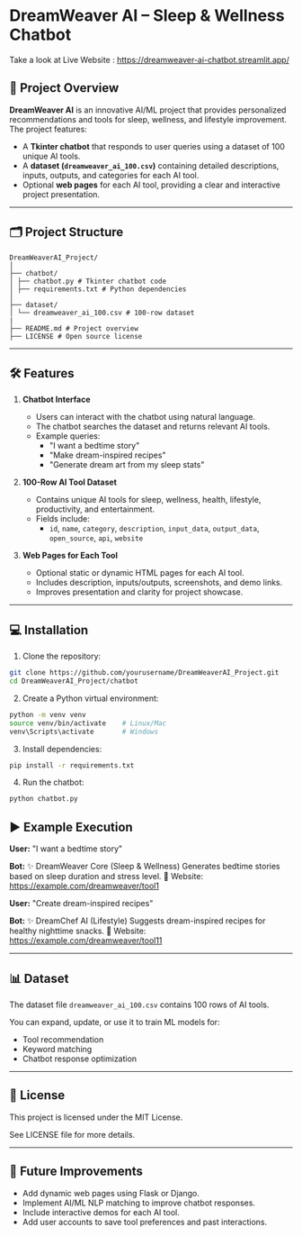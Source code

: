 # DreamWeaver AI – Sleep & Wellness Chatbot

Take a look at Live Website : https://dreamweaver-ai-chatbot.streamlit.app/

## 📌 Project Overview
**DreamWeaver AI** is an innovative AI/ML project that provides personalized recommendations and tools for sleep, wellness, and lifestyle improvement. The project features:

- A **Tkinter chatbot** that responds to user queries using a dataset of 100 unique AI tools.
- A **dataset (`dreamweaver_ai_100.csv`)** containing detailed descriptions, inputs, outputs, and categories for each AI tool.
- Optional **web pages** for each AI tool, providing a clear and interactive project presentation.

---

## 🗂 Project Structure

```
DreamWeaverAI_Project/
│
├── chatbot/
│ ├── chatbot.py # Tkinter chatbot code
│ ├── requirements.txt # Python dependencies
│
├── dataset/
│ └── dreamweaver_ai_100.csv # 100-row dataset
|
├── README.md # Project overview
├── LICENSE # Open source license
```

---

## 🛠 Features

1. **Chatbot Interface**
   - Users can interact with the chatbot using natural language.
   - The chatbot searches the dataset and returns relevant AI tools.
   - Example queries:
     - "I want a bedtime story"
     - "Make dream-inspired recipes"
     - "Generate dream art from my sleep stats"

2. **100-Row AI Tool Dataset**
   - Contains unique AI tools for sleep, wellness, health, lifestyle, productivity, and entertainment.
   - Fields include:
     - `id`, `name`, `category`, `description`, `input_data`, `output_data`, `open_source`, `api`, `website`

3. **Web Pages for Each Tool**
   - Optional static or dynamic HTML pages for each AI tool.
   - Includes description, inputs/outputs, screenshots, and demo links.
   - Improves presentation and clarity for project showcase.

---

## 💻 Installation

1. Clone the repository:

```bash
git clone https://github.com/yourusername/DreamWeaverAI_Project.git
cd DreamWeaverAI_Project/chatbot
```

2. Create a Python virtual environment:

```bash
python -m venv venv
source venv/bin/activate    # Linux/Mac
venv\Scripts\activate       # Windows
```

3. Install dependencies:

```bash
pip install -r requirements.txt
```

4. Run the chatbot:

```bash
python chatbot.py
```

## ▶️ Example Execution

**User:** "I want a bedtime story"

**Bot:** ✨ DreamWeaver Core (Sleep & Wellness)
Generates bedtime stories based on sleep duration and stress level.
🔗 Website: https://example.com/dreamweaver/tool1

**User:** "Create dream-inspired recipes"

**Bot:** ✨ DreamChef AI (Lifestyle)
Suggests dream-inspired recipes for healthy nighttime snacks.
🔗 Website: https://example.com/dreamweaver/tool11

---

## 📊 Dataset

The dataset file `dreamweaver_ai_100.csv` contains 100 rows of AI tools.

You can expand, update, or use it to train ML models for:

- Tool recommendation
- Keyword matching
- Chatbot response optimization

---

## 📄 License

This project is licensed under the MIT License.

See LICENSE file for more details.

---

## 🌟 Future Improvements

- Add dynamic web pages using Flask or Django.
- Implement AI/ML NLP matching to improve chatbot responses.
- Include interactive demos for each AI tool.
- Add user accounts to save tool preferences and past interactions.

